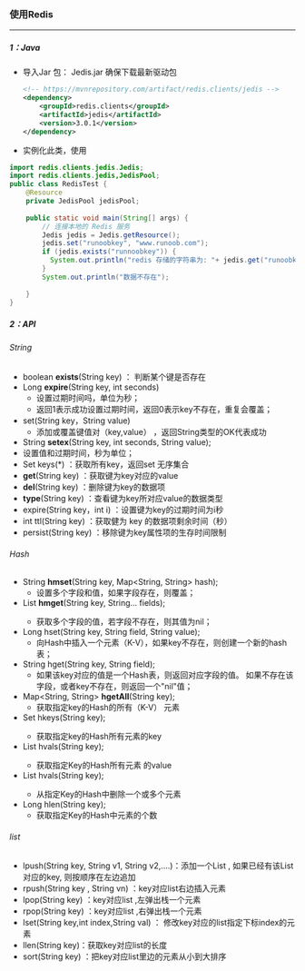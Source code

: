 ### 使用Redis

------

##### 1：Java

- 导入Jar 包： Jedis.jar  确保下载最新驱动包

  ```xml
  <!-- https://mvnrepository.com/artifact/redis.clients/jedis -->
  <dependency>
      <groupId>redis.clients</groupId>
      <artifactId>jedis</artifactId>
      <version>3.0.1</version>
  </dependency>
  ```

- 实例化此类，使用

```java
import redis.clients.jedis.Jedis;
import redis.clients.jedis,JedisPool;
public class RedisTest {
  	@Resource
  	private JedisPool jedisPool;
  
    public static void main(String[] args) {
        // 连接本地的 Redis 服务
        Jedis jedis = Jedis.getResource();
        jedis.set("runoobkey", "www.runoob.com");
      	if (jedis.exists("runnoobkey")) {
          System.out.println("redis 存储的字符串为: "+ jedis.get("runoobkey"));
        }
        System.out.println("数据不存在");
        
    }
}
```

##### 2：API

###### String

- boolean  **exists**(String key) ： 判断某个键是否存在
- Long **expire**(String key, int seconds) 
  - 设置过期时间吗，单位为秒；
  -  返回1表示成功设置过期时间，返回0表示key不存在，重复会覆盖；
- set(String key，String value)  
  - 添加或覆盖键值对（key,value） ，返回String类型的OK代表成功
-  String **setex**(String key, int seconds, String value);
  - 设置值和过期时间，秒为单位；
- Set<String> keys(*) ：获取所有key，返回set 无序集合
- **get**(String key)  ：获取键为key对应的value
- **del**(String key) ：删除键为key的数据项   
- **type**(String key)  ：查看键为key所对应value的数据类型
- expire(String key，int i)  ：设置键为key的过期时间为i秒    
- int  ttl(String key)  ：获取健为 key 的数据项剩余时间（秒）    
- persist(String key)  ：移除键为key属性项的生存时间限制

###### Hash

- String **hmset**(String key, Map<String, String> hash);
  - 设置多个字段和值，如果字段存在，则覆盖；
- List<String> **hmget**(String key, String... fields);
  - 获取多个字段的值，若字段不存在，则其值为nil；
- Long hset(String key, String field, String value);
  - 向Hash中插入一个元素（K-V），如果key不存在，则创建一个新的hash表；
- String hget(String key, String field);
  - 如果该key对应的值是一个Hash表，则返回对应字段的值。 如果不存在该字段，或者key不存在，则返回一个"nil"值；
- Map<String, String> **hgetAll**(String key);
  - 获取指定key的Hash的所有（K-V） 元素
- Set<String> hkeys(String key);
  - 获取指定key的Hash所有元素的key
- List<String> hvals(String key);
  - 获取指定Key的Hash所有元素 的value
- List<String> hvals(String key);
  - 从指定Key的Hash中删除一个或多个元素
- Long hlen(String key);
  - 获取指定Key的Hash中元素的个数

###### list

- lpush(String key, String v1, String v2,....)：添加一个List , 如果已经有该List对应的key, 则按顺序在左边追加
- rpush(String key , String vn) ：key对应list右边插入元素
- lpop(String key) ：key对应list ,左弹出栈一个元素
- rpop(String key) ：key对应list ,右弹出栈一个元素
- lset(String key,int index,String val) ： 修改key对应的list指定下标index的元素
- llen(String key)：获取key对应list的长度
- sort(String key) ：把key对应list里边的元素从小到大排序   